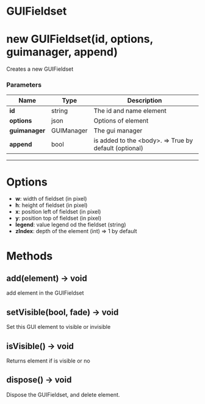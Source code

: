 # GUIFieldset

# new GUIFieldset(id, options, guimanager, append)
Creates a new GUIFieldset

### Parameters
Name | Type | Description
---|---|---
**id** | string | The id and name element
**options** | json | Options of element
**guimanager** | GUIManager | The gui manager
**append** | bool | is added to the &lt;body&gt;. =&gt; True by default (optional)
---

# Options

* **w**: width of fieldset (in pixel)
* **h**: height of fieldset (in pixel)
* **x**: position left of fieldset (in pixel)
* **y**: position top of fieldset (in pixel)
* **legend**: value legend od the fieldset (string)
* **zIndex**: depth of the element (int) =&gt; 1 by default

# Methods

## add(element) → void
add element in the GUIFieldset

## setVisible(bool, fade) → void
Set this GUI element to visible or invisible

## isVisible() → void
Returns element if is visible or no

## dispose() → void
Dispose the GUIFieldset, and delete element.
